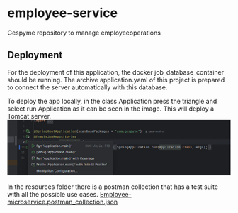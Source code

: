 # employee-service

Gespyme repository to manage employeeoperations

## Deployment

For the deployment of this application, the docker job_database_container should be running. The archive
application.yaml of this project is prepared to connect the server automatically with this database.

To deploy the app locally, in the class Application press the triangle and select run Application as it can be seen in
the image. This will deploy a Tomcat server.
![img.png](img.png)

In the resources folder there is a postman collection that has a test suite with all the possible use
cases. [Employee-microservice.postman_collection.json](src%2Fmain%2Fresources%2FEmployee-microservice.postman_collection.json)